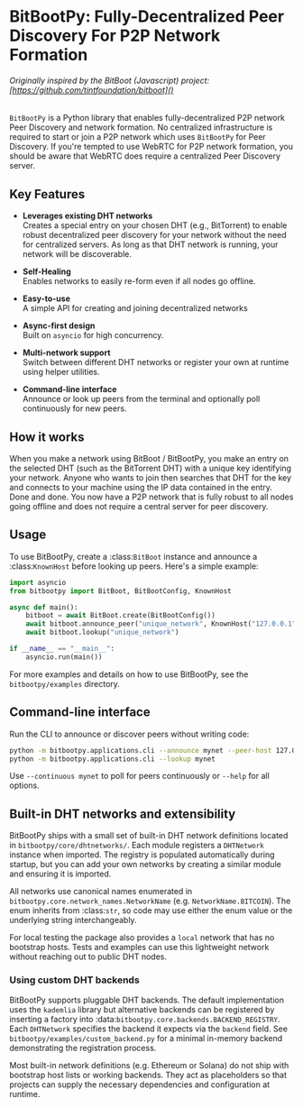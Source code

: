 # BitBootPy: Fully-Decentralized Peer Discovery For P2P Network Formation

###### Originally inspired by the BitBoot (Javascript) project: [https://github.com/tintfoundation/bitboot]()

`BitBootPy` is a Python library that enables fully-decentralized P2P network Peer Discovery and network formation. No centralized infrastructure is required to start or join a P2P network which uses `BitBootPy` for Peer Discovery. If you're tempted to use WebRTC for P2P network formation, you should be aware that WebRTC does require a centralized Peer Discovery server.


## Key Features
- **Leverages existing DHT networks** \
Creates a special entry on your chosen DHT (e.g., BitTorrent) to enable robust decentralized peer discovery for your network without the need for centralized servers. As long as that DHT network is running, your network will be discoverable.

- **Self-Healing** \
Enables networks to easily re-form even if all nodes go offline.

- **Easy-to-use**\
A simple API for creating and joining decentralized networks

- **Async-first design**\
Built on ``asyncio`` for high concurrency.

- **Multi-network support**\
Switch between different DHT networks or register your own at runtime using helper utilities.

- **Command-line interface**\
Announce or look up peers from the terminal and optionally poll continuously for new peers.

## How it works
When you make a network using BitBoot / BitBootPy, you make an entry on the selected DHT (such as the BitTorrent DHT) with a unique key identifying your network. Anyone who wants to join then searches that DHT for the key and connects to your machine using the IP data contained in the entry. Done and done. You now have a P2P network that is fully robust to all nodes going offline and does not require a central server for peer discovery.


## Usage
To use BitBootPy, create a :class:`BitBoot` instance and announce a
:class:`KnownHost` before looking up peers. Here's a simple example:

```python
import asyncio
from bitbootpy import BitBoot, BitBootConfig, KnownHost

async def main():
    bitboot = await BitBoot.create(BitBootConfig())
    await bitboot.announce_peer("unique_network", KnownHost("127.0.0.1", 6881))
    await bitboot.lookup("unique_network")

if __name__ == "__main__":
    asyncio.run(main())
```

For more examples and details on how to use BitBootPy, see the `bitbootpy/examples` directory.

## Command-line interface
Run the CLI to announce or discover peers without writing code:

```bash
python -m bitbootpy.applications.cli --announce mynet --peer-host 127.0.0.1 --peer-port 6881
python -m bitbootpy.applications.cli --lookup mynet
```

Use ``--continuous mynet`` to poll for peers continuously or ``--help`` for all options.

## Built-in DHT networks and extensibility

BitBootPy ships with a small set of built-in DHT network definitions located in
`bitbootpy/core/dhtnetworks/`. Each module registers a ``DHTNetwork`` instance
when imported. The registry is populated automatically during startup, but you
can add your own networks by creating a similar module and ensuring it is
imported.

All networks use canonical names enumerated in
``bitbootpy.core.network_names.NetworkName`` (e.g. ``NetworkName.BITCOIN``).
The enum inherits from :class:`str`, so code may use either the enum value or
the underlying string interchangeably.

For local testing the package also provides a ``local`` network that has no
bootstrap hosts. Tests and examples can use this lightweight network without
reaching out to public DHT nodes.

### Using custom DHT backends

BitBootPy supports pluggable DHT backends.  The default implementation uses the
``kademlia`` library but alternative backends can be registered by inserting a
factory into :data:`bitbootpy.core.backends.BACKEND_REGISTRY`.  Each
``DHTNetwork`` specifies the backend it expects via the ``backend`` field.  See
``bitbootpy/examples/custom_backend.py`` for a minimal in-memory backend
demonstrating the registration process.

Most built-in network definitions (e.g. Ethereum or Solana) do not ship with
bootstrap host lists or working backends.  They act as placeholders so that
projects can supply the necessary dependencies and configuration at runtime.

